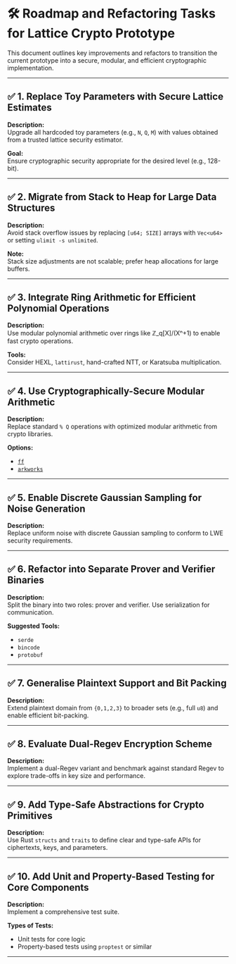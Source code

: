 # 🛠️ Roadmap and Refactoring Tasks for Lattice Crypto Prototype

This document outlines key improvements and refactors to transition the current prototype into a secure, modular, and efficient cryptographic implementation.

---

## ✅ 1. Replace Toy Parameters with Secure Lattice Estimates
**Description:**  
Upgrade all hardcoded toy parameters (e.g., `N`, `Q`, `M`) with values obtained from a trusted lattice security estimator.

**Goal:**  
Ensure cryptographic security appropriate for the desired level (e.g., 128-bit).

---

## ✅ 2. Migrate from Stack to Heap for Large Data Structures
**Description:**  
Avoid stack overflow issues by replacing `[u64; SIZE]` arrays with `Vec<u64>` or setting `ulimit -s unlimited`.

**Note:**  
Stack size adjustments are not scalable; prefer heap allocations for large buffers.

---

## ✅ 3. Integrate Ring Arithmetic for Efficient Polynomial Operations
**Description:**  
Use modular polynomial arithmetic over rings like ℤ_q[X]/(Xⁿ+1) to enable fast crypto operations.

**Tools:**  
Consider HEXL, `lattirust`, hand-crafted NTT, or Karatsuba multiplication.

---

## ✅ 4. Use Cryptographically-Secure Modular Arithmetic
**Description:**  
Replace standard `% Q` operations with optimized modular arithmetic from crypto libraries.

**Options:**
- [`ff`](https://docs.rs/ff)
- [`arkworks`](https://github.com/arkworks-rs)

---

## ✅ 5. Enable Discrete Gaussian Sampling for Noise Generation
**Description:**  
Replace uniform noise with discrete Gaussian sampling to conform to LWE security requirements.

---

## ✅ 6. Refactor into Separate Prover and Verifier Binaries
**Description:**  
Split the binary into two roles: prover and verifier. Use serialization for communication.

**Suggested Tools:**
- `serde`
- `bincode`
- `protobuf`

---

## ✅ 7. Generalise Plaintext Support and Bit Packing
**Description:**  
Extend plaintext domain from `{0,1,2,3}` to broader sets (e.g., full `u8`) and enable efficient bit-packing.

---

## ✅ 8. Evaluate Dual-Regev Encryption Scheme
**Description:**  
Implement a dual-Regev variant and benchmark against standard Regev to explore trade-offs in key size and performance.

---

## ✅ 9. Add Type-Safe Abstractions for Crypto Primitives
**Description:**  
Use Rust `structs` and `traits` to define clear and type-safe APIs for ciphertexts, keys, and parameters.

---

## ✅ 10. Add Unit and Property-Based Testing for Core Components
**Description:**  
Implement a comprehensive test suite.

**Types of Tests:**
- Unit tests for core logic
- Property-based tests using `proptest` or similar

---